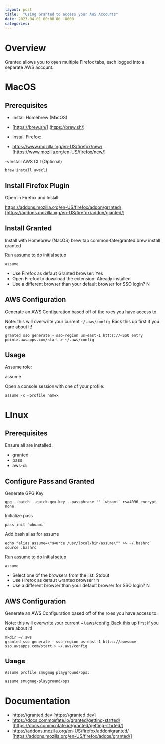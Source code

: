 ```yaml
---
layout: post
title:  "Using Granted to access your AWS Accounts"
date: 2023-04-01 00:00:00 -0000
categories: 
---
```


# Overview
Granted allows you to open multiple Firefox tabs, each logged into a separate AWS account.


# MacOS

## Prerequisites

- Install Homebrew (MacOS)
- [https://brew.sh/] (https://brew.sh/)

- Install Firefox:
- https://www.mozilla.org/en-US/firefox/new/ [https://www.mozilla.org/en-US/firefox/new/]

-vInstall AWS CLI (Optional)

    brew install awscli


## Install Firefox Plugin

Open in Firefox and Install:

https://addons.mozilla.org/en-US/firefox/addon/granted/ [https://addons.mozilla.org/en-US/firefox/addon/granted/]




## Install Granted

Install with Homebrew (MacOS)
    brew tap common-fate/granted
    brew install granted


Run assume to do initial setup

    assume

- Use Firefox as default Granted browser: Yes
- Open Firefox to download the extension: Already installed
- Use a different browser than your default browser for SSO login? N



## AWS Configuration

Generate an AWS Configuration based off of the roles you have access to.

Note: this will overwrite your current `~/.aws/config`. Back this up first if you care about it!

    granted sso generate --sso-region us-east-1 https://<SSO entry point>.awsapps.com/start > ~/.aws/config




## Usage

Assume role:

assume <profile name>



Open a console session with one of your profile:

    assume -c <profile name>


# Linux


## Prerequisites
Ensure all are installed:
- granted
- pass
- aws-cli



## Configure Pass and Granted

Generate GPG Key

    gpg --batch --quick-gen-key --passphrase '' `whoami` rsa4096 encrypt none

Initialize
    pass

    pass init `whoami`

Add bash alias for assume

    echo "alias assume=\"source /usr/local/bin/assume\"" >> ~/.bashrc
    source .bashrc

Run assume to do initial setup

    assume

- Select one of the browsers from the list: Stdout
- Use Firefox as default Granted browser? n
- Use a different browser than your default browser for SSO login? N




## AWS Configuration

Generate an AWS Configuration based off of the roles you have access to.

Note: this will overwrite your current ~/.aws/config. Back this up first if you care about it!

    mkdir ~/.aws
    granted sso generate --sso-region us-east-1 https://awesome-sso.awsapps.com/start > ~/.aws/config



## Usage

    Assume profile smugmug-playground/ops:

    assume smugmug-playground/ops





# Documentation

 * https://granted.dev [https://granted.dev]
 * https://docs.commonfate.io/granted/getting-started/ [https://docs.commonfate.io/granted/getting-started/]
 * https://addons.mozilla.org/en-US/firefox/addon/granted/ [https://addons.mozilla.org/en-US/firefox/addon/granted/]



